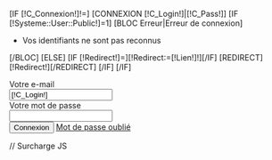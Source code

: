 [IF [!C_Connexion!]!=]
	[CONNEXION [!C_Login!]|[!C_Pass!]]
	[IF [!Systeme::User::Public!]=1]
		[BLOC Erreur|Erreur de connexion]
			<ul class="Error">
				<li>Vos identifiants ne sont pas reconnus</li>
			</ul>
		[/BLOC]
	[ELSE]
		[IF [!Redirect!]=][!Redirect:=[!Lien!]!][/IF]
		[REDIRECT][!Redirect!][/REDIRECT]
	[/IF]
[/IF]

<form action="/[!Lien!]" method="post" id="connexion" class="form-horizontal">
	<div class="control-group">
		<label class="control-label" for="C_Login">Votre e-mail</label>
		<div class="controls">
			<input type="text" name="C_Login" id="C_Login" value="[!C_Login!]" />
		</div>
	</div>
	<div class="control-group">
		<label class="control-label" for="C_Pass">Votre mot de passe</label>
		<div class="controls">
			<input type="password" name="C_Pass" id="C_Pass" />
		</div>
	</div>
	<div class="control-group">
		<input name="C_Connexion" type="submit" class="btn btn-kirigami Connexion" value="Connexion" />
		<a  href="/RecupPass" title="Mot de passe oublié" class="oubli">Mot de passe oublié</a>
	</div>
</form>

// Surcharge JS
<script type="text/javascript">
	window.addEvent('domready', function() {
		prepareField($('C_Login'), 'Entrez votre adresse e-mail');
		prepareField($('C_Pass'), '********');
	});

	function prepareField( field, text ) {
		// init
		if(field.value == '' || field.value == text) {
			field.value = text;
			field.setStyles({
				'font-style': 'italic',
				'color': '#888'
			});
		}
		// click dans le champ
		field.addEvent('focus', function() {
			if(field.value == text) {
				field.value = '';
			}
			field.setStyles({
				'font-style': 'normal',
				'color': '#000'
			});
		});
		// sortie du champ
		field.addEvent('blur', function() {
			if(field.value == '') {
				field.value = text;
				field.setStyles({
					'font-style': 'italic',
					'color': '#888'
				});
			}
		});
	}
</script>